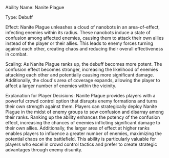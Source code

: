 
Ability Name: Nanite Plague

Type: Debuff

Effect: Nanite Plague unleashes a cloud of nanobots in an area-of-effect, infecting enemies within its radius. These nanobots induce a state of confusion among affected enemies, causing them to attack their own allies instead of the player or their allies. This leads to enemy forces turning against each other, creating chaos and reducing their overall effectiveness in combat.

Scaling: As Nanite Plague ranks up, the debuff becomes more potent. The confusion effect becomes stronger, increasing the likelihood of enemies attacking each other and potentially causing more significant damage. Additionally, the cloud's area of coverage expands, allowing the player to affect a larger number of enemies within the vicinity.

Explanation for Player Decisions: Nanite Plague provides players with a powerful crowd control option that disrupts enemy formations and turns their own strength against them. Players can strategically deploy Nanite Plague in the midst of enemy groups to sow confusion and disarray among their ranks. Ranking up the ability enhances the potency of the confusion effect, increasing the chances of enemies inflicting significant damage to their own allies. Additionally, the larger area of effect at higher ranks enables players to influence a greater number of enemies, maximizing the potential chaos on the battlefield. This ability is particularly valuable for players who excel in crowd control tactics and prefer to create strategic advantages through enemy disunity.